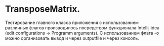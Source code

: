 # TransposeMatrix.
Тестирование главного класса приложения с использованием различных флагов производилось посредством функционала Intellij idea (edit configurations -> Programm arguments).
 С использованием флага -о можно организовать вывод и через outputfile и через консоль.

